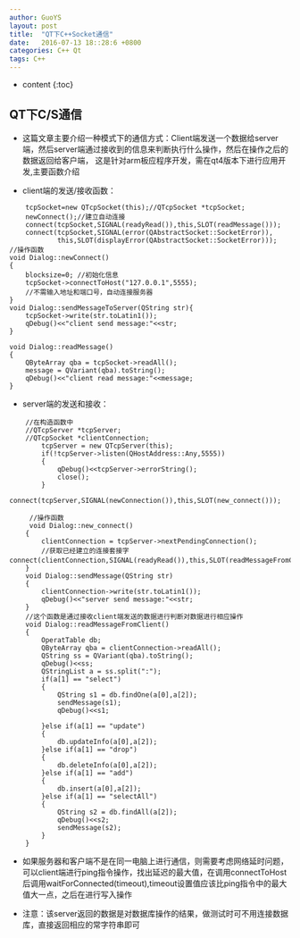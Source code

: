 ```yaml
---
author: GuoYS
layout: post
title:  "QT下C++Socket通信"
date:   2016-07-13 18::28:6 +0800
categories: C++ Qt
tags: C++
---
```

* content
{:toc}


## QT下C/S通信

-	这篇文章主要介绍一种模式下的通信方式：Client端发送一个数据给server端，然后server端通过接收到的信息来判断执行什么操作，然后在操作之后的数据返回给客户端， 这是针对arm板应程序开发，需在qt4版本下进行应用开发,主要函数介绍

- client端的发送/接收函数：


```
    tcpSocket=new QTcpSocket(this);//QTcpSocket *tcpSocket;
    newConnect();//建立自动连接
    connect(tcpSocket,SIGNAL(readyRead()),this,SLOT(readMessage()));
    connect(tcpSocket,SIGNAL(error(QAbstractSocket::SocketError)),
            this,SLOT(displayError(QAbstractSocket::SocketError)));
//操作函数
void Dialog::newConnect()
{
    blocksize=0; //初始化信息
    tcpSocket->connectToHost("127.0.0.1",5555);
    //不需输入地址和端口号，自动连接服务器
}
void Dialog::sendMessageToServer(QString str){
    tcpSocket->write(str.toLatin1());
    qDebug()<<"client send message:"<<str;
}

void Dialog::readMessage()
{
    QByteArray qba = tcpSocket->readAll();
    message = QVariant(qba).toString();
    qDebug()<<"client read message:"<<message;
}
```

-	server端的发送和接收：


```
    //在构造函数中
    //QTcpServer *tcpServer;
    //QTcpSocket *clientConnection;
        tcpServer = new QTcpServer(this);
        if(!tcpServer->listen(QHostAddress::Any,5555))
        {
            qDebug()<<tcpServer->errorString();
            close();
        }
     connect(tcpServer,SIGNAL(newConnection()),this,SLOT(new_connect()));
     
     //操作函数
     void Dialog::new_connect()
    {
        clientConnection = tcpServer->nextPendingConnection(); 
        //获取已经建立的连接套接字			   connect(clientConnection,SIGNAL(readyRead()),this,SLOT(readMessageFromClient()))；
    }
    void Dialog::sendMessage(QString str)
    {
    	clientConnection->write(str.toLatin1());
    	qDebug()<<"server send message:"<<str;
    }
    //这个函数是通过接收client端发送的数据进行判断对数据进行相应操作
    void Dialog::readMessageFromClient()
    {
        OperatTable db;
        QByteArray qba = clientConnection->readAll();
        QString ss = QVariant(qba).toString();
        qDebug()<<ss;
        QStringList a = ss.split(":");
        if(a[1] == "select")
        {
            QString s1 = db.findOne(a[0],a[2]);
            sendMessage(s1);
            qDebug()<<s1;
    
        }else if(a[1] == "update")
        {
            db.updateInfo(a[0],a[2]);
        }else if(a[1] == "drop")
        {
            db.deleteInfo(a[0],a[2]);
        }else if(a[1] == "add")
        {
            db.insert(a[0],a[2]);
        }else if(a[1] == "selectAll")
        {
            QString s2 = db.findAll(a[2]);
            qDebug()<<s2;
            sendMessage(s2);
        }
    }
```

-	如果服务器和客户端不是在同一电脑上进行通信，则需要考虑网络延时问题，可以client端进行ping指令操作，找出延迟的最大值，在调用connectToHost后调用waitForConnected(timeout),timeout设置值应该比ping指令中的最大值大一点，之后在进行写入操作

-	注意：该server返回的数据是对数据库操作的结果，做测试时可不用连接数据库，直接返回相应的常字符串即可

